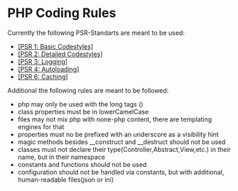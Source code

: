 # PHP Coding Rules
Currently the following PSR-Standarts are meant to be used:

* [[PSR 1: Basic Codestyles]](http://www.php-fig.org/psr/psr-1/)
* [[PSR 2: Detailed Codestyles]](http://www.php-fig.org/psr/psr-2/)
* [[PSR 3: Logging]](http://www.php-fig.org/psr/psr-3/)
* [[PSR 4: Autoloading]](http://www.php-fig.org/psr/psr-4/)
* [[PSR 6: Caching]](http://www.php-fig.org/psr/psr-6/)

Additional the following rules are meant to be followed:
* php may only be used with the long tags (<?php ?>)
* class properties must be in lowerCamelCase
* files may not mix php with none-php content, there are templating engines for that
* properties must no be prefixed with an underscore as a visibility hint
* magic methods besides __construct and __destruct should not be used
* classes must not declare their type(Controller,Abstract,View,etc.) in their name, but in their namespace
* constants and functions should not be used
* configuration should not be handled via constants, but with additional, human-readable files(json or ini)